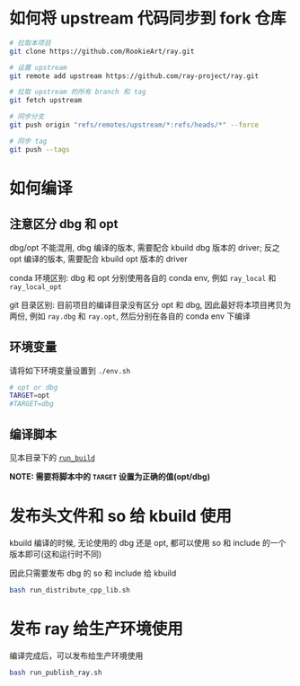# 如何将 upstream 代码同步到 fork 仓库

```bash
# 拉取本项目
git clone https://github.com/RookieArt/ray.git

# 设置 upstream
git remote add upstream https://github.com/ray-project/ray.git

# 拉取 upstream 的所有 branch 和 tag
git fetch upstream

# 同步分支
git push origin "refs/remotes/upstream/*:refs/heads/*" --force

# 同步 tag
git push --tags

```

# 如何编译
## 注意区分 dbg 和 opt
dbg/opt 不能混用, dbg 编译的版本, 需要配合 kbuild dbg 版本的 driver; 反之 opt 编译的版本, 需要配合 kbuild opt 版本的 driver

conda 环境区别: dbg 和 opt 分别使用各自的 conda env, 例如 `ray_local` 和 `ray_local_opt`

git 目录区别: 目前项目的编译目录没有区分 opt 和 dbg, 因此最好将本项目拷贝为两份, 例如 `ray.dbg` 和 `ray.opt`, 然后分别在各自的 conda env 下编译

## 环境变量
请将如下环境变量设置到 `./env.sh`
```bash
# opt or dbg
TARGET=opt
#TARGET=dbg
```

## 编译脚本
见本目录下的 [`run_build`](./run_build.sh)

**NOTE: 需要将脚本中的 `TARGET` 设置为正确的值(opt/dbg)**

# 发布头文件和 so 给 kbuild 使用
kbuild 编译的时候, 无论使用的 dbg 还是 opt, 都可以使用 so 和 include 的一个版本即可(这和运行时不同)

因此只需要发布 dbg 的 so 和 include 给 kbuild
```bash
bash run_distribute_cpp_lib.sh
```

# 发布 ray 给生产环境使用
编译完成后，可以发布给生产环境使用
```bash
bash run_publish_ray.sh
```

